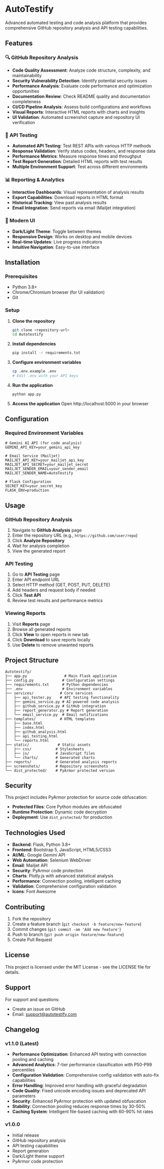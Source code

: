 # AutoTestify

Advanced automated testing and code analysis platform that provides comprehensive GitHub repository analysis and API testing capabilities.

## Features

### 🔍 GitHub Repository Analysis
- **Code Quality Assessment**: Analyze code structure, complexity, and maintainability
- **Security Vulnerability Detection**: Identify potential security issues
- **Performance Analysis**: Evaluate code performance and optimization opportunities
- **Documentation Review**: Check README quality and documentation completeness
- **CI/CD Pipeline Analysis**: Assess build configurations and workflows
- **Visual Reports**: Interactive HTML reports with charts and insights
- **UI Validation**: Automated screenshot capture and repository UI verification

### 🚀 API Testing
- **Automated API Testing**: Test REST APIs with various HTTP methods
- **Response Validation**: Verify status codes, headers, and response data
- **Performance Metrics**: Measure response times and throughput
- **Test Report Generation**: Detailed HTML reports with test results
- **Multiple Environment Support**: Test across different environments

### 📊 Reporting & Analytics
- **Interactive Dashboards**: Visual representation of analysis results
- **Export Capabilities**: Download reports in HTML format
- **Historical Tracking**: View past analysis results
- **Email Integration**: Send reports via email (Mailjet integration)

### 🎨 Modern UI
- **Dark/Light Theme**: Toggle between themes
- **Responsive Design**: Works on desktop and mobile devices
- **Real-time Updates**: Live progress indicators
- **Intuitive Navigation**: Easy-to-use interface

## Installation

### Prerequisites
- Python 3.8+
- Chrome/Chromium browser (for UI validation)
- Git

### Setup

1. **Clone the repository**
   ```bash
   git clone <repository-url>
   cd Autotestify
   ```

2. **Install dependencies**
   ```bash
   pip install -r requirements.txt
   ```

3. **Configure environment variables**
   ```bash
   cp .env.example .env
   # Edit .env with your API keys
   ```

4. **Run the application**
   ```bash
   python app.py
   ```

5. **Access the application**
   Open http://localhost:5000 in your browser

## Configuration

### Required Environment Variables

```env
# Gemini AI API (for code analysis)
GEMINI_API_KEY=your_gemini_api_key

# Email Service (Mailjet)
MAILJET_API_KEY=your_mailjet_api_key
MAILJET_API_SECRET=your_mailjet_secret
MAILJET_SENDER_EMAIL=your_sender_email
MAILJET_SENDER_NAME=AutoTestify

# Flask Configuration
SECRET_KEY=your_secret_key
FLASK_ENV=production
```

## Usage

### GitHub Repository Analysis

1. Navigate to **GitHub Analysis** page
2. Enter the repository URL (e.g., `https://github.com/user/repo`)
3. Click **Analyze Repository**
4. Wait for analysis completion
5. View the generated report

### API Testing

1. Go to **API Testing** page
2. Enter API endpoint URL
3. Select HTTP method (GET, POST, PUT, DELETE)
4. Add headers and request body if needed
5. Click **Test API**
6. Review test results and performance metrics

### Viewing Reports

1. Visit **Reports** page
2. Browse all generated reports
3. Click **View** to open reports in new tab
4. Click **Download** to save reports locally
5. Use **Delete** to remove unwanted reports

## Project Structure

```
Autotestify/
├── app.py                 # Main Flask application
├── config.py             # Configuration settings
├── requirements.txt      # Python dependencies
├── .env                  # Environment variables
├── services/            # Core services
│   ├── api_tester.py    # API testing functionality
│   ├── gemini_service.py # AI-powered code analysis
│   ├── github_service.py # GitHub integration
│   ├── report_generator.py # Report generation
│   └── email_service.py  # Email notifications
├── templates/           # HTML templates
│   ├── base.html
│   ├── index.html
│   ├── github_analysis.html
│   ├── api_testing.html
│   └── reports.html
├── static/             # Static assets
│   ├── css/           # Stylesheets
│   ├── js/            # JavaScript files
│   └── charts/        # Generated charts
├── reports/           # Generated analysis reports
├── screenshots/       # Repository screenshots
└── dist_protected/    # PyArmor protected version
```

## Security

This project includes PyArmor protection for source code obfuscation:

- **Protected Files**: Core Python modules are obfuscated
- **Runtime Protection**: Dynamic code decryption
- **Deployment**: Use `dist_protected/` for production

## Technologies Used

- **Backend**: Flask, Python 3.8+
- **Frontend**: Bootstrap 5, JavaScript, HTML5/CSS3
- **AI/ML**: Google Gemini API
- **Web Automation**: Selenium WebDriver
- **Email**: Mailjet API
- **Security**: PyArmor code protection
- **Charts**: Plotly.js with advanced statistical analysis
- **Performance**: Connection pooling, intelligent caching
- **Validation**: Comprehensive configuration validation
- **Icons**: Font Awesome

## Contributing

1. Fork the repository
2. Create a feature branch (`git checkout -b feature/new-feature`)
3. Commit changes (`git commit -am 'Add new feature'`)
4. Push to branch (`git push origin feature/new-feature`)
5. Create Pull Request

## License

This project is licensed under the MIT License - see the LICENSE file for details.

## Support

For support and questions:
- Create an issue on GitHub
- Email: support@autotestify.com

## Changelog

### v1.1.0 (Latest)
- **Performance Optimization**: Enhanced API testing with connection pooling and caching
- **Advanced Analytics**: 7-tier performance classification with P50-P99 percentiles
- **Configuration Validation**: Comprehensive config validation with auto-fix capabilities
- **Error Handling**: Improved error handling with graceful degradation
- **Code Quality**: Fixed unicode encoding issues and deprecated API parameters
- **Security**: Enhanced PyArmor protection with updated obfuscation
- **Stability**: Connection pooling reduces response times by 30-50%
- **Caching System**: Intelligent file-based caching with 60-90% hit rates

### v1.0.0
- Initial release
- GitHub repository analysis
- API testing capabilities
- Report generation
- Dark/Light theme support
- PyArmor code protection
